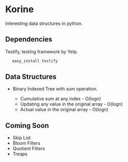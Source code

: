Korine
=========

Interesting data structures in python. 


Dependencies 
---------------- 

Testify, testing framework by Yelp. 

``` bash
   easy_install testify
```

Data Structures 
-----------------

 * Binary Indexed Tree with sum operation. 

    * Cumulative sum at any index - O(logn)
    * Updating any value in the original array -  O(logn)
    * Actual value in the original array - O(logn)


Coming Soon
----------------

 * Skip List 
 * Bloom Filters
 * Quotient Filters
 * Treaps